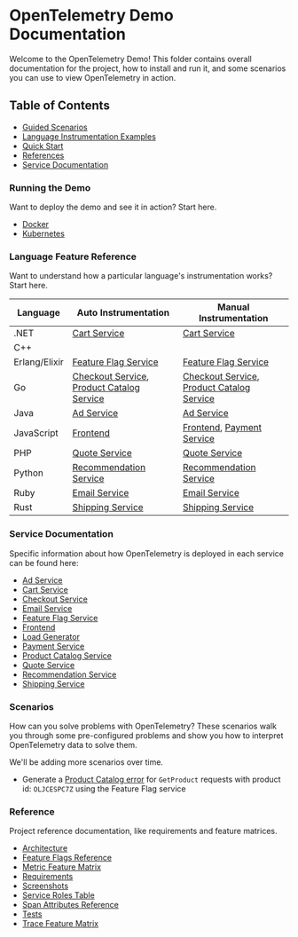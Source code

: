 # OpenTelemetry Demo Documentation

Welcome to the OpenTelemetry Demo! This folder contains overall documentation
for the project, how to install and run it, and some scenarios you can use to
view OpenTelemetry in action.

## Table of Contents

- [Guided Scenarios](#scenarios)
- [Language Instrumentation Examples](#language-feature-reference)
- [Quick Start](#running-the-demo)
- [References](#reference)
- [Service Documentation](#service-documentation)

### Running the Demo

Want to deploy the demo and see it in action? Start here.

- [Docker](./docker_deployment.md)
- [Kubernetes](./kubernetes_deployment.md)

### Language Feature Reference

Want to understand how a particular language's instrumentation works? Start
here.

| Language      | Auto Instrumentation                                                                                                | Manual Instrumentation                                                                                              |
|---------------|---------------------------------------------------------------------------------------------------------------------|---------------------------------------------------------------------------------------------------------------------|
| .NET          | [Cart Service](./services/cartservice.md)                                                                           | [Cart Service](./services/cartservice.md)                                                                           |
| C++           |                                                                                                                     |                                                                                                                     |
| Erlang/Elixir | [Feature Flag Service](./services/featureflagservice.md)                                                            | [Feature Flag Service](./services/featureflagservice.md)                                                            |
| Go            | [Checkout Service](./services/checkoutservice.md), [Product Catalog Service]( ./services/productcatalogservice.md ) | [Checkout Service](./services/checkoutservice.md), [Product Catalog Service]( ./services/productcatalogservice.md ) |
| Java          | [Ad Service](./services/adservice.md)                                                                               | [Ad Service](./services/adservice.md)                                                                               |
| JavaScript    | [Frontend]( ./services/frontend.md )                                                                                | [Frontend](./services/frontend.md), [Payment Service](./services/paymentservice.md)                                 |
| PHP           | [Quote Service](./services/quoteservice.md)                                                                         | [Quote Service](./services/quoteservice.md)                                                                         |
| Python        | [Recommendation Service](./services/recommendationservice.md)                                                       | [Recommendation Service](./services/recommendationservice.md)                                                       |
| Ruby          | [Email Service](./services/emailservice.md)                                                                         | [Email Service](./services/emailservice.md)                                                                         |
| Rust          | [Shipping Service](./services/shippingservice.md)                                                                   | [Shipping Service](./services/shippingservice.md)                                                                   |

### Service Documentation

Specific information about how OpenTelemetry is deployed in each service can be
found here:

- [Ad Service](./services/adservice.md)
- [Cart Service](./services/cartservice.md)
- [Checkout Service](./services/checkoutservice.md)
- [Email Service](./services/emailservice.md)
- [Feature Flag Service](./services/featureflagservice.md)
- [Frontend](./services/frontend.md)
- [Load Generator](./services/loadgenerator.md)
- [Payment Service](./services/paymentservice.md)
- [Product Catalog Service](./services/productcatalogservice.md)
- [Quote Service](./services/quoteservice.md)
- [Recommendation Service](./services/recommendationservice.md)
- [Shipping Service](./services/shippingservice.md)

### Scenarios

How can you solve problems with OpenTelemetry? These scenarios walk you through
some pre-configured problems and show you how to interpret OpenTelemetry data to
solve them.

We'll be adding more scenarios over time.

- Generate a [Product Catalog error](feature_flags.md) for `GetProduct` requests
  with product id: `OLJCESPC7Z` using the Feature Flag service

### Reference

Project reference documentation, like requirements and feature matrices.

- [Architecture](./current_architecture.md)
- [Feature Flags Reference](./feature_flags.md)
- [Metric Feature Matrix](./metric_service_features.md)
- [Requirements](./requirements/)
- [Screenshots](./demo_screenshots.md)
- [Service Roles Table](./service_table.md)
- [Span Attributes Reference](./manual_span_attributes.md)
- [Tests](./tests.md)
- [Trace Feature Matrix](./trace_service_features.md)
